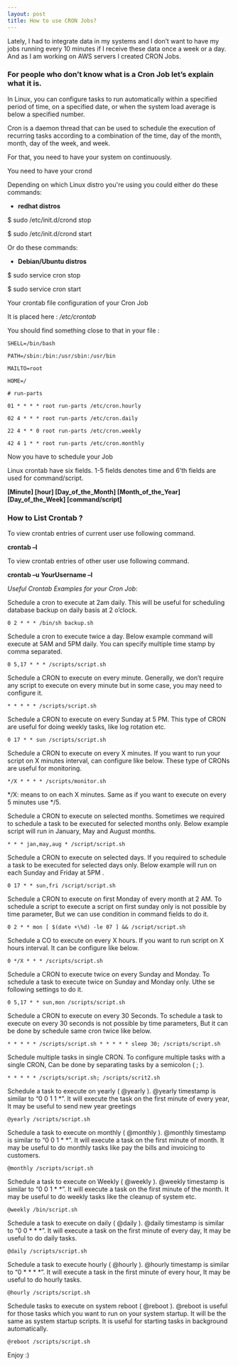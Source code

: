 ```yaml
---
layout: post
title: How to use CRON Jobs?
---
```

Lately, I had to integrate data in my systems and I don’t want to have my jobs running every 10 minutes if I receive these data once a week or a day. And as I am working on AWS servers I created CRON Jobs.

### For people who don’t know what is a Cron Job let’s explain what it is.


In Linux, you can configure tasks to run automatically within a specified period of time, on a specified date, or when the system load average is below a specified number.

Cron is a daemon thread that can be used to schedule the execution of recurring tasks according to a combination of the time, day of the month, month, day of the week, and week.

For that, you need to have your system on continuously.


You need to have your crond

Depending on which Linux distro you're using you could either do these commands:

* **redhat distros**

$ sudo /etc/init.d/crond stop

$ sudo /etc/init.d/crond start

Or do these commands:

* **Debian/Ubuntu distros**

$ sudo service cron stop

$ sudo service cron start


Your crontab file configuration of your Cron Job

It is placed here : _/etc/crontab_

You should find something close to that in your file :

```shell
SHELL=/bin/bash

PATH=/sbin:/bin:/usr/sbin:/usr/bin

MAILTO=root

HOME=/

# run-parts

01 * * * * root run-parts /etc/cron.hourly

02 4 * * * root run-parts /etc/cron.daily

22 4 * * 0 root run-parts /etc/cron.weekly

42 4 1 * * root run-parts /etc/cron.monthly
```

Now you have to schedule your Job


Linux crontab have six fields. 1-5 fields denotes time and 6’th fields are used for command/script.

**[Minute] [hour] [Day_of_the_Month] [Month_of_the_Year] [Day_of_the_Week] [command/script]**

### How to List Crontab ?

To view crontab entries of current user use following command.

**crontab –l**

To view crontab entries of other user use following command.

**crontab –u YourUsername –l**

_Useful Crontab Examples for your Cron Job:_

Schedule a cron to execute at 2am daily.
This will be useful for scheduling database backup on daily basis at 2 o’clock.

```0 2 * * * /bin/sh backup.sh```

Schedule a cron to execute twice a day.
Below example command will execute at 5AM and 5PM daily. You can specify multiple time stamp by comma separated.

```0 5,17 * * * /scripts/script.sh```

Schedule a CRON to execute on every minute.
Generally, we don’t require any script to execute on every minute but in some case, you may need to configure it.

```* * * * * /scripts/script.sh```

Schedule a CRON to execute on every Sunday at 5 PM.
This type of CRON are useful for doing weekly tasks, like log rotation etc.

```0 17 * * sun /scripts/script.sh```

Schedule a CRON to execute on every X minutes.
If you want to run your script on X minutes interval, can configure like below. These type of CRONs are useful for monitoring.

```*/X * * * * /scripts/monitor.sh```

*/X: means to on each X minutes. Same as if you want to execute on every 5 minutes use */5.



Schedule a CRON to execute on selected months.
Sometimes we required to schedule a task to be executed for selected months only. Below example script will run in January, May and August months.

```* * * jan,may,aug * /script/script.sh```

Schedule a CRON to execute on selected days.
If you required to schedule a task to be executed for selected days only. Below example will run on each Sunday and Friday at 5PM .

```0 17 * * sun,fri /script/script.sh```


Schedule a CRON to execute on first Monday of every month at 2 AM.
To schedule a script to execute a script on first sunday only is not possible by time parameter, But we can use condition in command fields to do it.

```0 2 * * mon [ $(date +\%d) -le 07 ] && /script/script.sh```


Schedule a CO to execute on every X hours.
If you want to run script on X hours interval. It can be configure like below.

```0 */X * * * /scripts/script.sh```


Schedule a CRON to execute twice on every Sunday and Monday.
To schedule a task to execute twice on Sunday and Monday only. Uthe se following settings to do it.

```0 5,17 * * sun,mon /scripts/script.sh```

Schedule a CRON to execute on every 30 Seconds.
To schedule a task to execute on every 30 seconds is not possible by time parameters, But it can be done by schedule same cron twice like below.

```* * * * * /scripts/script.sh * * * * * sleep 30; /scripts/script.sh```

Schedule multiple tasks in single CRON.
To configure multiple tasks with a single CRON, Can be done by separating tasks by a semicolon ( ; ).

```* * * * * /scripts/script.sh; /scripts/scrit2.sh```

Schedule a task to execute on yearly ( @yearly ).
@yearly timestamp is similar to “0 0 1 1 *”. It will execute the task on the first minute of every year, It may be useful to send new year greetings

```@yearly /scripts/script.sh```

Schedule a task to execute on monthly ( @monthly ).
@monthly timestamp is similar to “0 0 1 * *”. It will execute a task on the first minute of month. It may be useful to do monthly tasks like pay the bills and invoicing to customers.

```@monthly /scripts/script.sh```

Schedule a task to execute on Weekly ( @weekly ).
@weekly timestamp is similar to “0 0 1 * *”. It will execute a task on the first minute of the month. It may be useful to do weekly tasks like the cleanup of system etc.

```@weekly /bin/script.sh```

Schedule a task to execute on daily ( @daily ).
@daily timestamp is similar to “0 0 * * *”. It will execute a task on the first minute of every day, It may be useful to do daily tasks.

```@daily /scripts/script.sh```

Schedule a task to execute hourly ( @hourly ).
@hourly timestamp is similar to “0 * * * *”. It will execute a task in the first minute of every hour, It may be useful to do hourly tasks.

```@hourly /scripts/script.sh```

Schedule tasks to execute on system reboot ( @reboot ).
@reboot is useful for those tasks which you want to run on your system startup. It will be the same as system startup scripts. It is useful for starting tasks in background automatically.

```@reboot /scripts/script.sh```

Enjoy :)